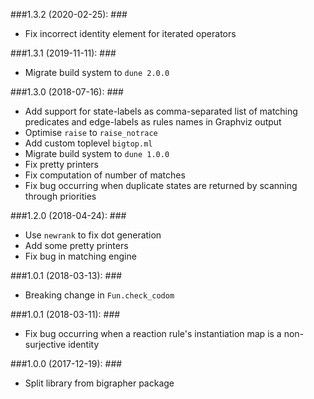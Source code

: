 ###1.3.2 (2020-02-25): ###

* Fix incorrect identity element for iterated operators

###1.3.1 (2019-11-11): ###

* Migrate build system to `dune 2.0.0`

###1.3.0 (2018-07-16): ###

* Add support for state-labels as comma-separated list of matching predicates
  and edge-labels as rules names in Graphviz output
* Optimise `raise` to `raise_notrace`
* Add custom toplevel `bigtop.ml`
* Migrate build system to `dune 1.0.0`
* Fix pretty printers
* Fix computation of number of matches
* Fix bug occurring when duplicate states are returned by scanning through
  priorities


###1.2.0 (2018-04-24): ###

* Use `newrank` to fix dot generation
* Add some pretty printers
* Fix bug in matching engine


###1.0.1 (2018-03-13): ###

* Breaking change in `Fun.check_codom` 


###1.0.1 (2018-03-11): ###

* Fix bug occurring when a reaction rule's instantiation map is a non-surjective
  identity


###1.0.0 (2017-12-19): ###

* Split library from bigrapher package
